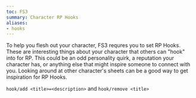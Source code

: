```yaml
---
toc: FS3
summary: Character RP Hooks
aliases:
- hooks
---
```

To help you flesh out your character, FS3 requres you to set RP Hooks.  These are interesting things about your character that others can "hook" into for RP. This could be an odd personality quirk, a reputation your character has, or anything else that might inspire someone to connect with you.  Looking around at other character's sheets can be a good way to get inspiration for RP Hooks.

`hook/add <title>=<description>` and `hook/remove <title>`
